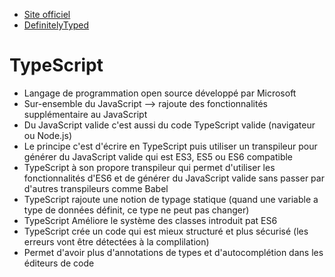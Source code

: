 - [Site officiel](https://www.typescriptlang.org/docs/handbook/basic-types.html)
- [DefinitelyTyped](https://github.com/DefinitelyTyped/DefinitelyTyped/tree/master/types)

# TypeScript
* Langage de programmation open source développé par Microsoft
* Sur-ensemble du JavaScript --> rajoute des fonctionnalités supplémentaire au JavaScript
* Du JavaScript valide c'est aussi du code TypeScript valide (navigateur ou Node.js)
* Le principe c'est d'écrire en TypeScript puis utiliser un transpileur pour générer du JavaScript valide qui est ES3, ES5 ou ES6 compatible
* TypeScript à son propore transpileur qui permet d'utiliser les fonctionnalités d'ES6 et de générer du JavaScript valide sans passer par d'autres transpileurs comme Babel
* TypeScript rajoute une notion de typage statique (quand une variable a type de données définit, ce type ne peut pas changer)
* TypeScript Améliore le système des classes introduit pat ES6
* TypeScript crée un code qui est mieux structuré et plus sécurisé (les erreurs vont être détectées à la complilation)
* Permet d'avoir plus d'annotations de types et d'autocomplétion dans les éditeurs de code